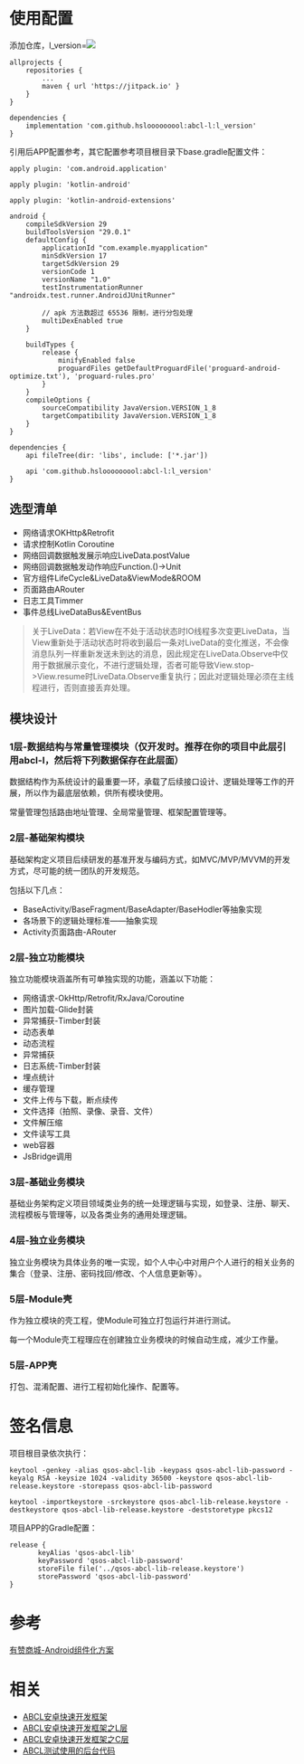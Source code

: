 # 使用配置
添加仓库，l_version=[![](https://jitpack.io/v/hslooooooool/abcl-l.svg)](https://jitpack.io/#hslooooooool/abcl-l)

```
allprojects {
    repositories {
        ...
        maven { url 'https://jitpack.io' }
    }
}

dependencies {
    implementation 'com.github.hslooooooool:abcl-l:l_version'
}
```
引用后APP配置参考，其它配置参考项目根目录下base.gradle配置文件：
```
apply plugin: 'com.android.application'

apply plugin: 'kotlin-android'

apply plugin: 'kotlin-android-extensions'

android {
    compileSdkVersion 29
    buildToolsVersion "29.0.1"
    defaultConfig {
        applicationId "com.example.myapplication"
        minSdkVersion 17
        targetSdkVersion 29
        versionCode 1
        versionName "1.0"
        testInstrumentationRunner "androidx.test.runner.AndroidJUnitRunner"

        // apk 方法数超过 65536 限制，进行分包处理
        multiDexEnabled true
    }

    buildTypes {
        release {
            minifyEnabled false
            proguardFiles getDefaultProguardFile('proguard-android-optimize.txt'), 'proguard-rules.pro'
        }
    }
    compileOptions {
        sourceCompatibility JavaVersion.VERSION_1_8
        targetCompatibility JavaVersion.VERSION_1_8
    }
}

dependencies {
    api fileTree(dir: 'libs', include: ['*.jar'])

    api 'com.github.hslooooooool:abcl-l:l_version'
}
```

## 选型清单
- 网络请求OKHttp&Retrofit
- 请求控制Kotlin Coroutine
- 网络回调数据触发展示响应LiveData.postValue
- 网络回调数据触发动作响应Function.()->Unit
- 官方组件LifeCycle&LiveData&ViewMode&ROOM
- 页面路由ARouter
- 日志工具Timmer
- 事件总线LiveDataBus&EventBus

> 关于LiveData：若View在不处于活动状态时IO线程多次变更LiveData，当View重新处于活动状态时将收到最后一条对LiveData的变化推送，不会像消息队列一样重新发送未到达的消息，因此规定在LiveData.Observe中仅用于数据展示变化，不进行逻辑处理，否者可能导致View.stop->View.resume时LiveData.Observe重复执行；因此对逻辑处理必须在主线程进行，否则直接丢弃处理。

## 模块设计

### 1层-数据结构与常量管理模块（仅开发时。推荐在你的项目中此层引用abcl-l，然后将下列数据保存在此层面）
数据结构作为系统设计的最重要一环，承载了后续接口设计、逻辑处理等工作的开展，所以作为最底层依赖，供所有模块使用。

常量管理包括路由地址管理、全局常量管理、框架配置管理等。

### 2层-基础架构模块
基础架构定义项目后续研发的基准开发与编码方式，如MVC/MVP/MVVM的开发方式，尽可能的统一团队的开发规范。

包括以下几点：
- BaseActivity/BaseFragment/BaseAdapter/BaseHodler等抽象实现
- 各场景下的逻辑处理标准——抽象实现
- Activity页面路由-ARouter

### 2层-独立功能模块
独立功能模块涵盖所有可单独实现的功能，涵盖以下功能：
- 网络请求-OkHttp/Retrofit/RxJava/Coroutine
- 图片加载-Glide封装
- 异常捕获-Timber封装
- 动态表单
- 动态流程
- 异常捕获
- 日志系统-Timber封装
- 埋点统计
- 缓存管理
- 文件上传与下载，断点续传
- 文件选择（拍照、录像、录音、文件）
- 文件解压缩
- 文件读写工具
- web容器
- JsBridge调用

### 3层-基础业务模块
基础业务架构定义项目领域类业务的统一处理逻辑与实现，如登录、注册、聊天、流程模板与管理等，以及各类业务的通用处理逻辑。

### 4层-独立业务模块
独立业务模块为具体业务的唯一实现，如个人中心中对用户个人进行的相关业务的集合（登录、注册、密码找回/修改、个人信息更新等）。

### 5层-Module壳
作为独立模块的壳工程，使Module可独立打包运行并进行测试。

每一个Module壳工程理应在创建独立业务模块的时候自动生成，减少工作量。

### 5层-APP壳
打包、混淆配置、进行工程初始化操作、配置等。

# 签名信息

项目根目录依次执行：
```
keytool -genkey -alias qsos-abcl-lib -keypass qsos-abcl-lib-password -keyalg RSA -keysize 1024 -validity 36500 -keystore qsos-abcl-lib-release.keystore -storepass qsos-abcl-lib-password
```

```
keytool -importkeystore -srckeystore qsos-abcl-lib-release.keystore -destkeystore qsos-abcl-lib-release.keystore -deststoretype pkcs12
```

项目APP的Gradle配置：
```
release {
       keyAlias 'qsos-abcl-lib'
       keyPassword 'qsos-abcl-lib-password'
       storeFile file('../qsos-abcl-lib-release.keystore')
       storePassword 'qsos-abcl-lib-password'
}
```

# 参考
[有赞商城-Android组件化方案](https://tech.youzan.com/you-zan-yi-dong-androidzu-jian-hua-fang-an/)

# 相关
- [ABCL安卓快速开发框架](https://github.com/hslooooooool/abcl)
- [ABCL安卓快速开发框架之L层](https://github.com/hslooooooool/abcl-l)
- [ABCL安卓快速开发框架之C层](https://github.com/hslooooooool/abcl-c)
- [ABCL测试使用的后台代码](https://github.com/hslooooooool/ktorm-demo)
